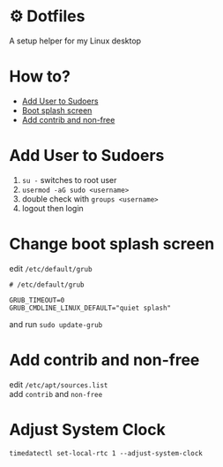 # ⚙ Dotfiles
A setup helper for my Linux desktop
# How to?
* [Add User to Sudoers](#add-user-to-sudoers)
* [Boot splash screen](#change-boot-splash-screen)
* [Add contrib and non-free](#add-contrib-and-non-free)

# Add User to Sudoers
1. ```su -``` switches to root user
2. ```usermod -aG sudo <username>```
3. double check with ```groups <username>```
4. logout then login

# Change boot splash screen
edit ```/etc/default/grub```
```
# /etc/default/grub

GRUB_TIMEOUT=0
GRUB_CMDLINE_LINUX_DEFAULT="quiet splash"
```
and run
```sudo update-grub```
# Add contrib and non-free
edit ```/etc/apt/sources.list```<br>
add ```contrib``` and ```non-free```
# Adjust System Clock
```timedatectl set-local-rtc 1 --adjust-system-clock```
